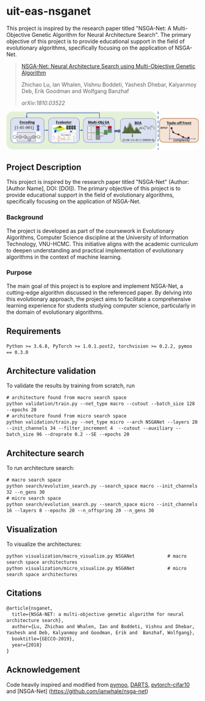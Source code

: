 # uit-eas-nsganet
This project is inspired by the research paper titled "NSGA-Net: A Multi-Objective Genetic Algorithm for Neural Architecture Search". The primary objective of this project is to provide educational support in the field of evolutionary algorithms, specifically focusing on the application of NSGA-Net.

> [NSGA-Net: Neural Architecture Search using Multi-Objective Genetic Algorithm](https://arxiv.org/abs/1810.03522)
>
> Zhichao Lu, Ian Whalen, Vishnu Boddeti, Yashesh Dhebar, Kalyanmoy Deb, Erik Goodman and Wolfgang Banzhaf
>
> *arXiv:1810.03522*

![overview](img/overview_redraw.png  "Overview of NSGA-Net")

## Project Description

This project is inspired by the research paper titled "NSGA-Net" (Author: [Author Name], DOI: [DOI]). The primary objective of this project is to provide educational support in the field of evolutionary algorithms, specifically focusing on the application of NSGA-Net.

### Background

The project is developed as part of the coursework in Evolutionary Algorithms, Computer Science discipline at the University of Information Technology, VNU-HCMC. This initiative aligns with the academic curriculum to deepen understanding and practical implementation of evolutionary algorithms in the context of machine learning.

### Purpose

The main goal of this project is to explore and implement NSGA-Net, a cutting-edge algorithm discussed in the referenced paper. By delving into this evolutionary approach, the project aims to facilitate a comprehensive learning experience for students studying computer science, particularly in the domain of evolutionary algorithms.

## Requirements
``` 
Python >= 3.6.8, PyTorch >= 1.0.1.post2, torchvision >= 0.2.2, pymoo == 0.3.0
```

## Architecture validation
To validate the results by training from scratch, run
``` 
# architecture found from macro search space
python validation/train.py --net_type macro --cutout --batch_size 128 --epochs 20 
# architecture found from micro search space
python validation/train.py --net_type micro --arch NSGANet --layers 20 --init_channels 34 --filter_increment 4  --cutout --auxiliary --batch_size 96 --droprate 0.2 --SE --epochs 20
```

## Architecture search 
To run architecture search:
``` shell
# macro search space
python search/evolution_search.py --search_space macro --init_channels 32 --n_gens 30
# micro search space
python search/evolution_search.py --search_space micro --init_channels 16 --layers 8 --epochs 20 --n_offspring 20 --n_gens 30
``` 

## Visualization
To visualize the architectures:
``` shell
python visualization/macro_visualize.py NSGANet            # macro search space architectures
python visualization/micro_visualize.py NSGANet            # micro search space architectures
```

## Citations
``` 
@article{nsganet,
  title={NSGA-NET: a multi-objective genetic algorithm for neural architecture search},
  author={Lu, Zhichao and Whalen, Ian and Boddeti, Vishnu and Dhebar, Yashesh and Deb, Kalyanmoy and Goodman, Erik and  Banzhaf, Wolfgang},
  booktitle={GECCO-2019},
  year={2018}
}
```

## Acknowledgement 
Code heavily inspired and modified from [pymoo](https://github.com/msu-coinlab/pymoo), [DARTS](https://github.com/quark0/darts#requirements), [pytorch-cifar10](https://github.com/kuangliu/pytorch-cifar) and [NSGA-Net] (https://github.com/ianwhale/nsga-net)




